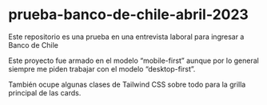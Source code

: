 # prueba-banco-de-chile-abril-2023
Este repositorio es una prueba en una entrevista laboral para ingresar a Banco de Chile

Este proyecto fue armado en el modelo “mobile-first” aunque por lo general siempre me piden trabajar con el modelo “desktop-first”.

También ocupe algunas clases de Tailwind CSS sobre todo para la grilla principal de las cards.